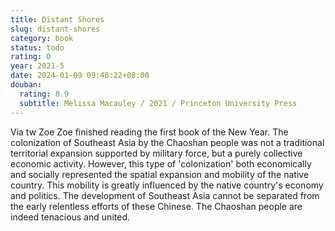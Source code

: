 ```yaml
---
title: Distant Shores
slug: distant-shores
category: book
status: todo
rating: 0
year: 2021-5
date: 2024-01-09 09:48:22+08:00
douban:
  rating: 8.9
  subtitle: Melissa Macauley / 2021 / Princeton University Press
---
```


Via tw Zoe Zoe finished reading the first book of the New Year. The colonization of Southeast Asia by the Chaoshan people was not a traditional territorial expansion supported by military force, but a purely collective economic activity. However, this type of 'colonization' both economically and socially represented the spatial expansion and mobility of the native country. This mobility is greatly influenced by the native country's economy and politics. The development of Southeast Asia cannot be separated from the early relentless efforts of these Chinese. The Chaoshan people are indeed tenacious and united.
